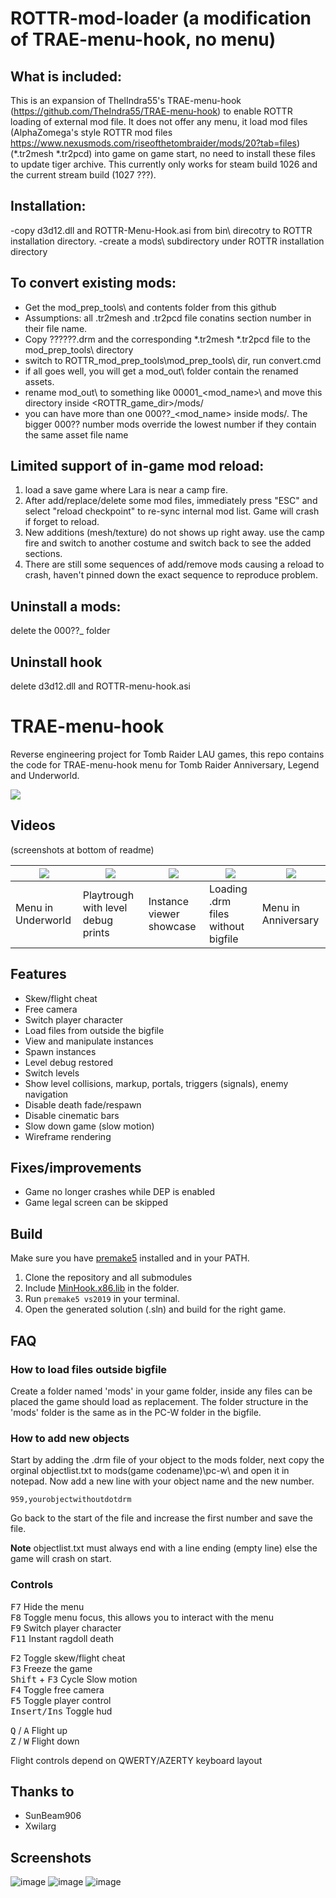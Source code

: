 # ROTTR-mod-loader  (a modification of TRAE-menu-hook, no menu)

## What is included: 
This is an expansion of ThelIndra55's TRAE-menu-hook  (https://github.com/TheIndra55/TRAE-menu-hook) to enable ROTTR loading of external mod file.
It does not offer any menu, it load mod files (AlphaZomega's style ROTTR mod files https://www.nexusmods.com/riseofthetombraider/mods/20?tab=files) (*.tr2mesh *.tr2pcd) into game on game start, no need to install these files to update tiger archive.
This currently only works for steam build 1026 and the current stream build (1027 ???).

## Installation:
-copy d3d12.dll and ROTTR-Menu-Hook.asi from bin\ direcotry to ROTTR installation directory.
-create a mods\ subdirectory under ROTTR installation directory

## To convert existing mods:
- Get the mod_prep_tools\ and contents folder from this github
- Assumptions: all .tr2mesh and .tr2pcd  file conatins section number in their file name.
- Copy  ??????.drm and the corresponding *.tr2mesh *.tr2pcd file to the mod_prep_tools\ directory
- switch to ROTTR_mod_prep_tools\mod_prep_tools\ dir, run  convert.cmd  <drm file name>
- if all goes well, you will get a mod_out\ folder contain the renamed assets. 
- rename mod_out\ to something like 00001_<mod_name>\ and move this directory inside <ROTTR_game_dir>/mods/
- you can have more than one  000??_<mod_name> inside mods/. The bigger 000?? number mods override the lowest number if they contain the same asset file name
 
## Limited support of in-game mod reload: 
1. load a save game  where Lara is near a camp fire.
2. After add/replace/delete some mod files, immediately press "ESC" and select "reload checkpoint" to re-sync internal mod list. Game will crash if forget to reload.
3. New additions (mesh/texture) do not shows up right away. use the camp fire and switch to another costume and switch back to see the added sections.
4. There are still some sequences of add/remove mods causing a reload to crash, haven't pinned down the exact sequence to reproduce problem.

## Uninstall a mods:
delete the 000??_<mod name> folder

## Uninstall hook
delete  d3d12.dll and ROTTR-menu-hook.asi



# TRAE-menu-hook

Reverse engineering project for Tomb Raider LAU games, this repo contains the code for TRAE-menu-hook menu for Tomb Raider Anniversary, Legend and Underworld.

[![](https://github.com/TheIndra55/TRAE-menu-hook/actions/workflows/build.yml/badge.svg)](https://github.com/TheIndra55/TRAE-menu-hook/actions/workflows/build.yml)

## Videos

(screenshots at bottom of readme)

| [![](https://i.imgur.com/RMnCPck.png)](https://www.youtube.com/watch?v=orv2mYjBNhM) | [![](https://i.imgur.com/qgDQuio.png)](https://www.youtube.com/watch?v=k1FIa8Pel3E&t) | [![](https://i.imgur.com/cJe3pYa.png)](https://www.youtube.com/watch?v=RwU80Pj0PR8) | [![](https://i.imgur.com/MEPYZBD.png)](https://www.youtube.com/watch?v=BfUCcC6z1jo) | [![](https://i.imgur.com/8HvLmPG.png)](https://www.youtube.com/watch?v=JvH0RPbaUI0) |
|----|----|----|----|----|
| Menu in Underworld | Playtrough with level debug prints | Instance viewer showcase | Loading .drm files without bigfile | Menu in Anniversary |

## Features

* Skew/flight cheat
* Free camera
* Switch player character
* Load files from outside the bigfile
* View and manipulate instances
* Spawn instances
* Level debug restored
* Switch levels
* Show level collisions, markup, portals, triggers (signals), enemy navigation
* Disable death fade/respawn
* Disable cinematic bars
* Slow down game (slow motion)
* Wireframe rendering

## Fixes/improvements

* Game no longer crashes while DEP is enabled
* Game legal screen can be skipped

## Build

Make sure you have [premake5](https://premake.github.io/) installed and in your PATH.

1. Clone the repository and all submodules
2. Include [MinHook.x86.lib](https://github.com/TsudaKageyu/minhook/releases) in the folder.
3. Run `premake5 vs2019` in your terminal.
4. Open the generated solution (.sln) and build for the right game.

## FAQ

### How to load files outside bigfile

Create a folder named 'mods' in your game folder, inside any files can be placed the game should load as replacement. The folder structure in the 'mods' folder is the same as in the PC-W folder in the bigfile.

### How to add new objects

Start by adding the .drm file of your object to the mods folder, next copy the orginal objectlist.txt to mods\(game codename)\pc-w\ and open it in notepad.
Now add a new line with your object name and the new number.
```
959,yourobjectwithoutdotdrm
```

Go back to the start of the file and increase the first number and save the file.

**Note** objectlist.txt must always end with a line ending (empty line) else the game will crash on start.

### Controls

<kbd>F7</kbd> Hide the menu \
<kbd>F8</kbd> Toggle menu focus, this allows you to interact with the menu \
<kbd>F9</kbd> Switch player character \
<kbd>F11</kbd> Instant ragdoll death

<kbd>F2</kbd> Toggle skew/flight cheat \
<kbd>F3</kbd> Freeze the game \
<kbd>Shift</kbd> + <kbd>F3</kbd> Cycle Slow motion \
<kbd>F4</kbd> Toggle free camera \
<kbd>F5</kbd> Toggle player control \
<kbd>Insert/Ins</kbd> Toggle hud

<kbd>Q</kbd> \/ <kbd>A</kbd> Flight up \
<kbd>Z</kbd> \/ <kbd>W</kbd> Flight down

Flight controls depend on QWERTY/AZERTY keyboard layout

## Thanks to

* SunBeam906
* Xwilarg

## Screenshots

![image](https://user-images.githubusercontent.com/15322107/111395421-1e496700-86bd-11eb-997b-b73f2a3ec244.png)
![image](https://user-images.githubusercontent.com/15322107/113633351-19992280-966d-11eb-9924-27cb87a3830f.png)
![image](https://user-images.githubusercontent.com/15322107/112666334-5ccce780-8e5c-11eb-8592-4ccc47627dba.png)
